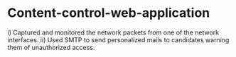 # Content-control-web-application
i) Captured and monitored the network packets from one of the network interfaces.
ii) Used SMTP to send personalized mails to candidates warning them of unauthorized access.
